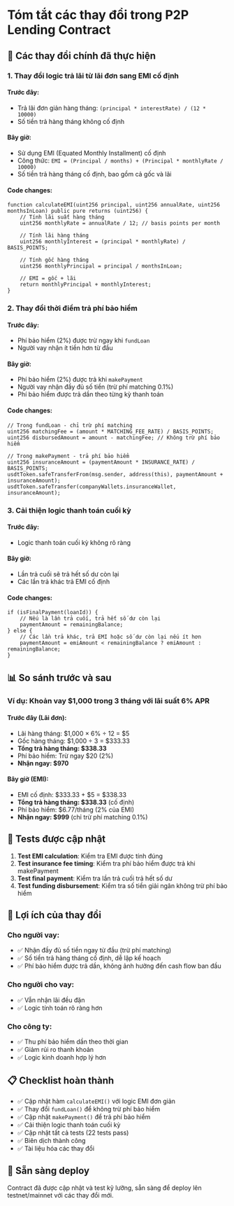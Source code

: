 # Tóm tắt các thay đổi trong P2P Lending Contract

## 🔄 Các thay đổi chính đã thực hiện

### 1. **Thay đổi logic trả lãi từ lãi đơn sang EMI cố định**

#### Trước đây:
- Trả lãi đơn giản hàng tháng: `(principal * interestRate) / (12 * 10000)`
- Số tiền trả hàng tháng không cố định

#### Bây giờ:
- Sử dụng EMI (Equated Monthly Installment) cố định
- Công thức: `EMI = (Principal / months) + (Principal * monthlyRate / 10000)`
- Số tiền trả hàng tháng cố định, bao gồm cả gốc và lãi

#### Code changes:
```solidity
function calculateEMI(uint256 principal, uint256 annualRate, uint256 monthsInLoan) public pure returns (uint256) {
    // Tính lãi suất hàng tháng
    uint256 monthlyRate = annualRate / 12; // basis points per month
    
    // Tính lãi hàng tháng
    uint256 monthlyInterest = (principal * monthlyRate) / BASIS_POINTS;
    
    // Tính gốc hàng tháng
    uint256 monthlyPrincipal = principal / monthsInLoan;
    
    // EMI = gốc + lãi
    return monthlyPrincipal + monthlyInterest;
}
```

### 2. **Thay đổi thời điểm trả phí bảo hiểm**

#### Trước đây:
- Phí bảo hiểm (2%) được trừ ngay khi `fundLoan`
- Người vay nhận ít tiền hơn từ đầu

#### Bây giờ:
- Phí bảo hiểm (2%) được trả khi `makePayment`
- Người vay nhận đầy đủ số tiền (trừ phí matching 0.1%)
- Phí bảo hiểm được trả dần theo từng kỳ thanh toán

#### Code changes:
```solidity
// Trong fundLoan - chỉ trừ phí matching
uint256 matchingFee = (amount * MATCHING_FEE_RATE) / BASIS_POINTS;
uint256 disbursedAmount = amount - matchingFee; // Không trừ phí bảo hiểm

// Trong makePayment - trả phí bảo hiểm
uint256 insuranceAmount = (paymentAmount * INSURANCE_RATE) / BASIS_POINTS;
usdtToken.safeTransferFrom(msg.sender, address(this), paymentAmount + insuranceAmount);
usdtToken.safeTransfer(companyWallets.insuranceWallet, insuranceAmount);
```

### 3. **Cải thiện logic thanh toán cuối kỳ**

#### Trước đây:
- Logic thanh toán cuối kỳ không rõ ràng

#### Bây giờ:
- Lần trả cuối sẽ trả hết số dư còn lại
- Các lần trả khác trả EMI cố định

#### Code changes:
```solidity
if (isFinalPayment(loanId)) {
    // Nếu là lần trả cuối, trả hết số dư còn lại
    paymentAmount = remainingBalance;
} else {
    // Các lần trả khác, trả EMI hoặc số dư còn lại nếu ít hơn
    paymentAmount = emiAmount < remainingBalance ? emiAmount : remainingBalance;
}
```

## 📊 So sánh trước và sau

### Ví dụ: Khoản vay $1,000 trong 3 tháng với lãi suất 6% APR

#### Trước đây (Lãi đơn):
- Lãi hàng tháng: $1,000 × 6% ÷ 12 = $5
- Gốc hàng tháng: $1,000 ÷ 3 = $333.33
- **Tổng trả hàng tháng: $338.33**
- Phí bảo hiểm: Trừ ngay $20 (2%)
- **Nhận ngay: $970**

#### Bây giờ (EMI):
- EMI cố định: $333.33 + $5 = $338.33
- **Tổng trả hàng tháng: $338.33** (cố định)
- Phí bảo hiểm: $6.77/tháng (2% của EMI)
- **Nhận ngay: $999** (chỉ trừ phí matching 0.1%)

## 🧪 Tests được cập nhật

1. **Test EMI calculation**: Kiểm tra EMI được tính đúng
2. **Test insurance fee timing**: Kiểm tra phí bảo hiểm được trả khi makePayment
3. **Test final payment**: Kiểm tra lần trả cuối trả hết số dư
4. **Test funding disbursement**: Kiểm tra số tiền giải ngân không trừ phí bảo hiểm

## 🎯 Lợi ích của thay đổi

### Cho người vay:
- ✅ Nhận đầy đủ số tiền ngay từ đầu (trừ phí matching)
- ✅ Số tiền trả hàng tháng cố định, dễ lập kế hoạch
- ✅ Phí bảo hiểm được trả dần, không ảnh hưởng đến cash flow ban đầu

### Cho người cho vay:
- ✅ Vẫn nhận lãi đều đặn
- ✅ Logic tính toán rõ ràng hơn

### Cho công ty:
- ✅ Thu phí bảo hiểm dần theo thời gian
- ✅ Giảm rủi ro thanh khoản
- ✅ Logic kinh doanh hợp lý hơn

## 📋 Checklist hoàn thành

- ✅ Cập nhật hàm `calculateEMI()` với logic EMI đơn giản
- ✅ Thay đổi `fundLoan()` để không trừ phí bảo hiểm
- ✅ Cập nhật `makePayment()` để trả phí bảo hiểm
- ✅ Cải thiện logic thanh toán cuối kỳ
- ✅ Cập nhật tất cả tests (22 tests pass)
- ✅ Biên dịch thành công
- ✅ Tài liệu hóa các thay đổi

## 🚀 Sẵn sàng deploy

Contract đã được cập nhật và test kỹ lưỡng, sẵn sàng để deploy lên testnet/mainnet với các thay đổi mới.

